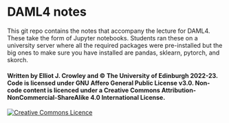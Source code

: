 # DAML4 notes

This git repo contains the notes that accompany the lecture for DAML4. These take the form of Jupyter notebooks. Students ran these on a university server where all the required packages were pre-installed but the big ones to make sure you have installed are pandas, sklearn, pytorch, and skorch.

#### Written by Elliot J. Crowley and &copy; The University of Edinburgh 2022-23. Code is licensed under GNU Affero General Public License v3.0. Non-code content is licenced under a Creative Commons Attribution-NonCommercial-ShareAlike 4.0 International License. 

<a rel="license" href="http://creativecommons.org/licenses/by-nc-sa/4.0/"><img alt="Creative Commons Licence" style="border-width:0" src="https://i.creativecommons.org/l/by-nc-sa/4.0/80x15.png" /></a>
